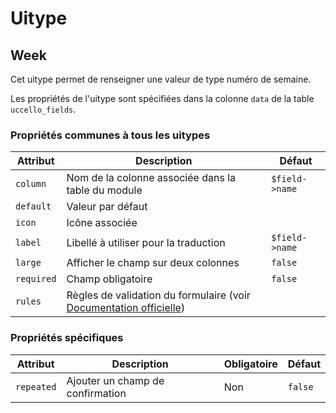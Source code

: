 # Uitype
## Week

Cet uitype permet de renseigner une valeur de type numéro de semaine.

Les propriétés de l'uitype sont spécifiées dans la colonne `data` de la table `uccello_fields`.

### Propriétés communes à tous les uitypes

| Attribut   | Description                                                                                                   | Défaut         |
| ---------- | ------------------------------------------------------------------------------------------------------------- | -------------- |
| `column`   | Nom de la colonne associée dans la table du module                                                            | `$field->name` |
| `default`  | Valeur par défaut                                                                                             |                |
| `icon`     | Icône associée                                                                                                |                |
| `label`    | Libellé à utiliser pour la traduction                                                                         | `$field->name` |
| `large`    | Afficher le champ sur deux colonnes                                                                           | `false`        |
| `required` | Champ obligatoire                                                                                             | `false`        |
| `rules`    | Règles de validation du formulaire (voir [Documentation officielle](https://laravel.com/docs/5.7/validation)) |                |

### Propriétés spécifiques
| Attribut   | Description                      | Obligatoire      | Défaut        |
| ---------- | -------------------------------- | ---------------- | ------------- |
| `repeated` | Ajouter un champ de confirmation | Non              | `false`       |
